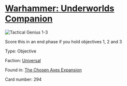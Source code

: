 # [Warhammer: Underworlds Companion](https://guidokessels.github.io/wh-underworlds)

  

![Tactical Genius 1-3](https://warhammerunderworlds.com/wp-content/uploads/sites/6/2018/02/294_ENG.png)

Score this in an end phase if you hold objectives 1, 2 and 3

Type: Objective

Faction: [Universal](https://guidokessels.github.io/wh-underworlds/factions/universal)

Found in: [The Chosen Axes Expansion](https://guidokessels.github.io/wh-underworlds/locations/the-chosen-axes-expansion)

Card number: 294
